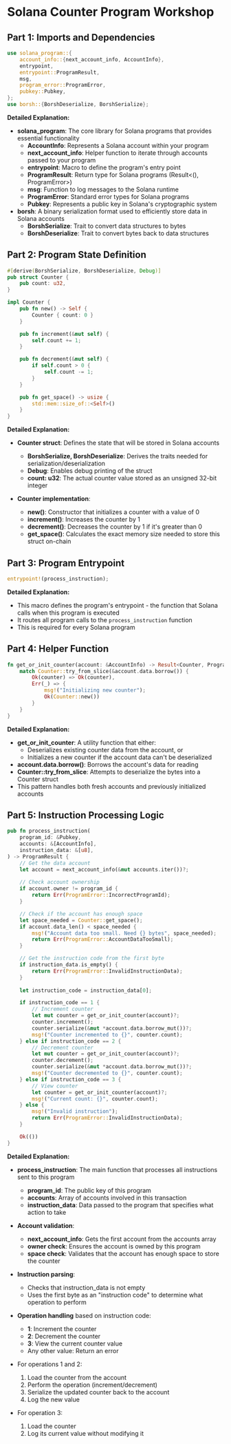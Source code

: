# Solana Counter Program Workshop

## Part 1: Imports and Dependencies

```rust
use solana_program::{
    account_info::{next_account_info, AccountInfo},
    entrypoint,
    entrypoint::ProgramResult,
    msg,
    program_error::ProgramError,
    pubkey::Pubkey,
};
use borsh::{BorshDeserialize, BorshSerialize};
```


**Detailed Explanation:**
- **solana_program**: The core library for Solana programs that provides essential functionality
  - **AccountInfo**: Represents a Solana account within your program
  - **next_account_info**: Helper function to iterate through accounts passed to your program
  - **entrypoint**: Macro to define the program's entry point
  - **ProgramResult**: Return type for Solana programs (Result<(), ProgramError>)
  - **msg**: Function to log messages to the Solana runtime
  - **ProgramError**: Standard error types for Solana programs
  - **Pubkey**: Represents a public key in Solana's cryptographic system
- **borsh**: A binary serialization format used to efficiently store data in Solana accounts
  - **BorshSerialize**: Trait to convert data structures to bytes
  - **BorshDeserialize**: Trait to convert bytes back to data structures

## Part 2: Program State Definition

```rust
#[derive(BorshSerialize, BorshDeserialize, Debug)]
pub struct Counter {
    pub count: u32,
}

impl Counter {
    pub fn new() -> Self {
        Counter { count: 0 }
    }

    pub fn increment(&mut self) {
        self.count += 1;
    }

    pub fn decrement(&mut self) {
        if self.count > 0 {
            self.count -= 1;
        }
    }

    pub fn get_space() -> usize {
        std::mem::size_of::<Self>()
    }
}
```


**Detailed Explanation:**
- **Counter struct**: Defines the state that will be stored in Solana accounts
  - **BorshSerialize, BorshDeserialize**: Derives the traits needed for serialization/deserialization
  - **Debug**: Enables debug printing of the struct
  - **count: u32**: The actual counter value stored as an unsigned 32-bit integer

- **Counter implementation**:
  - **new()**: Constructor that initializes a counter with a value of 0
  - **increment()**: Increases the counter by 1
  - **decrement()**: Decreases the counter by 1 if it's greater than 0
  - **get_space()**: Calculates the exact memory size needed to store this struct on-chain

## Part 3: Program Entrypoint

```rust
entrypoint!(process_instruction);
```


**Detailed Explanation:**
- This macro defines the program's entrypoint - the function that Solana calls when this program is executed
- It routes all program calls to the `process_instruction` function
- This is required for every Solana program

## Part 4: Helper Function

```rust
fn get_or_init_counter(account: &AccountInfo) -> Result<Counter, ProgramError> {
    match Counter::try_from_slice(&account.data.borrow()) {
        Ok(counter) => Ok(counter),
        Err(_) => {
            msg!("Initializing new counter");
            Ok(Counter::new())
        }
    }
}
```


**Detailed Explanation:**
- **get_or_init_counter**: A utility function that either:
  - Deserializes existing counter data from the account, or
  - Initializes a new counter if the account data can't be deserialized
- **account.data.borrow()**: Borrows the account's data for reading
- **Counter::try_from_slice**: Attempts to deserialize the bytes into a Counter struct
- This pattern handles both fresh accounts and previously initialized accounts

## Part 5: Instruction Processing Logic

```rust
pub fn process_instruction(
    program_id: &Pubkey,
    accounts: &[AccountInfo],
    instruction_data: &[u8],
) -> ProgramResult {
    // Get the data account
    let account = next_account_info(&mut accounts.iter())?;
    
    // Check account ownership
    if account.owner != program_id {
        return Err(ProgramError::IncorrectProgramId);
    }

    // Check if the account has enough space
    let space_needed = Counter::get_space();
    if account.data_len() < space_needed {
        msg!("Account data too small. Need {} bytes", space_needed);
        return Err(ProgramError::AccountDataTooSmall);
    }

    // Get the instruction code from the first byte
    if instruction_data.is_empty() {
        return Err(ProgramError::InvalidInstructionData);
    }
    
    let instruction_code = instruction_data[0];

    if instruction_code == 1 {
        // Increment counter
        let mut counter = get_or_init_counter(account)?;
        counter.increment();
        counter.serialize(&mut *account.data.borrow_mut())?;
        msg!("Counter incremented to {}", counter.count);
    } else if instruction_code == 2 {
        // Decrement counter
        let mut counter = get_or_init_counter(account)?;
        counter.decrement();
        counter.serialize(&mut *account.data.borrow_mut())?;
        msg!("Counter decremented to {}", counter.count);
    } else if instruction_code == 3 {
        // View counter
        let counter = get_or_init_counter(account)?;
        msg!("Current count: {}", counter.count);
    } else {
        msg!("Invalid instruction");
        return Err(ProgramError::InvalidInstructionData);
    }

    Ok(())
}
```


**Detailed Explanation:**
- **process_instruction**: The main function that processes all instructions sent to this program
  - **program_id**: The public key of this program
  - **accounts**: Array of accounts involved in this transaction
  - **instruction_data**: Data passed to the program that specifies what action to take

- **Account validation**:
  - **next_account_info**: Gets the first account from the accounts array
  - **owner check**: Ensures the account is owned by this program
  - **space check**: Validates that the account has enough space to store the counter

- **Instruction parsing**:
  - Checks that instruction_data is not empty
  - Uses the first byte as an "instruction code" to determine what operation to perform

- **Operation handling** based on instruction code:
  - **1**: Increment the counter
  - **2**: Decrement the counter
  - **3**: View the current counter value
  - Any other value: Return an error

- For operations 1 and 2:
  1. Load the counter from the account
  2. Perform the operation (increment/decrement)
  3. Serialize the updated counter back to the account
  4. Log the new value

- For operation 3:
  1. Load the counter
  2. Log its current value without modifying it

